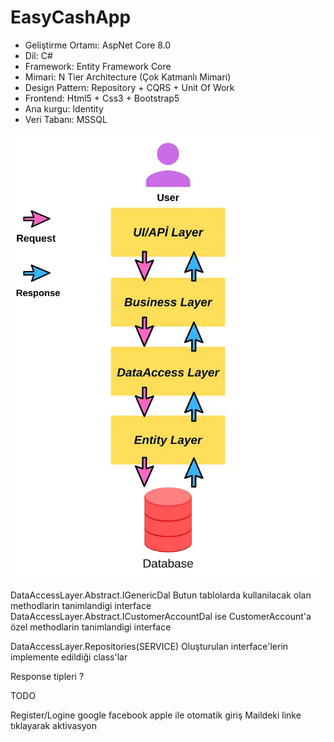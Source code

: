 # EasyCashApp


- Geliştirme Ortamı: AspNet Core 8.0
- Dil: C#
- Framework: Entity Framework Core
- Mimari: N Tier Architecture (Çok Katmanlı Mimari)
- Design Pattern: Repository + CQRS + Unit Of Work
- Frontend: Html5 + Css3 + Bootstrap5
- Ana kurgu: Identity
- Veri Tabanı: MSSQL

![Alt text](image.png)


DataAccessLayer.Abstract.IGenericDal
Butun tablolarda kullanilacak olan methodlarin tanimlandigi interface
DataAccessLayer.Abstract.ICustomerAccountDal
ise CustomerAccount'a özel methodlarin tanimlandigi interface

DataAccessLayer.Repositories(SERVICE)
Oluşturulan interface'lerin implemente edildiği class'lar

Response tipleri ?

TODO

Register/Logine google facebook apple ile otomatik giriş
Maildeki linke tıklayarak aktivasyon

